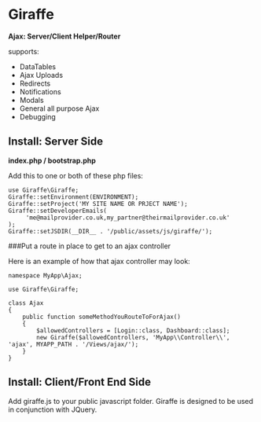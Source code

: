 # Giraffe
**Ajax: Server/Client Helper/Router**

supports:
* DataTables
* Ajax Uploads
* Redirects
* Notifications
* Modals
* General all purpose Ajax
* Debugging

## Install: Server Side

**index.php / bootstrap.php**


Add this to one or both of these php files:


```
use Giraffe\Giraffe;
Giraffe::setEnvironment(ENVIRONMENT);
Giraffe::setProject('MY SITE NAME OR PRJECT NAME');
Giraffe::setDeveloperEmails(
     'me@mailprovider.co.uk,my_partner@theirmailprovider.co.uk'
);
Giraffe::setJSDIR(__DIR__ . '/public/assets/js/giraffe/');

```
###Put a route in place to get to an ajax controller

Here is an example of how that ajax controller may look:

```
namespace MyApp\Ajax;

use Giraffe\Giraffe;

class Ajax 
{
    public function someMethodYouRouteToForAjax()
    {
        $allowedControllers = [Login::class, Dashboard::class];
        new Giraffe($allowedControllers, 'MyApp\\Controller\\', 'ajax', MYAPP_PATH . '/Views/ajax/');
    }
}
```

## Install: Client/Front End Side

Add giraffe.js to your public javascript folder.
Giraffe is designed to be used in conjunction with JQuery.






